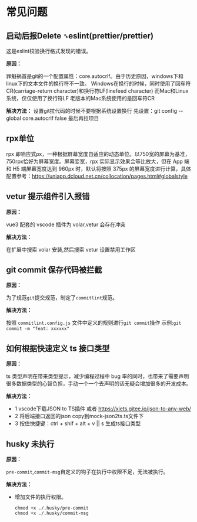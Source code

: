 # 常见问题

## 启动后报Delete `␍`eslint(prettier/prettier)

这是eslint校验换行格式发现的错误。

**原因：**

罪魁祸首是git的一个配置属性：core.autocrlf。由于历史原因，windows下和linux下的文本文件的换行符不一致。
Windows在换行的时候，同时使用了回车符CR(carriage-return character)和换行符LF(linefeed character)
而Mac和Linux系统，仅仅使用了换行符LF
老版本的Mac系统使用的是回车符CR

**解决方法：**
设置git拉代码的时候不要根据系统设置换行
先设置：git config --global core.autocrlf false
最后再拉项目

## rpx单位

rpx 即响应式px，一种根据屏幕宽度自适应的动态单位。以750宽的屏幕为基准，750rpx恰好为屏幕宽度。屏幕变宽，rpx 实际显示效果会等比放大，但在 App 端和 H5 端屏幕宽度达到 960px 时，默认将按照 375px 的屏幕宽度进行计算，具体配置参考：https://uniapp.dcloud.net.cn/collocation/pages.html#globalstyle

## vetur 提示组件引入报错

**原因：**

vue3 配套的 vscode 插件为 volar,vetur 会存在冲突

**解决方法：**

在扩展中搜索 volar 安装,然后搜索 vetur 设置禁用工作区

## git commit 保存代码被拦截

**原因：**

为了规范`git`提交规范，制定了`commitlint`规范。

**解决方法：**

按照 `commitlint.config.js` 文件中定义的规则进行`git commit`操作
示例:`git commit -m "feat: xxxxxx"`

## 如何根据快速定义 ts 接口类型

**原因：**

ts 类型声明在带来类型提示，减少编程过程中 bug 率的同时，也带来了需要声明很多数据类型的心智负担，手动一个一个去声明的话无疑会增加很多的开发成本。

**解决方法：**

- 1 vscode下载JSON to TS插件 或者 https://xiets.gitee.io/json-to-any-web/
- 2 将后端接口返回的json copy到mock-json2ts.ts文件下
- 3 按住快捷键：ctrl + shif + alt + v || s 生成ts接口类型

## husky 未执行

**原因：**

`pre-commit`,`commit-msg`自定义的钩子在执行中权限不足，无法被执行。

**解决方法：**

- 增加文件的执行权限。

  ```shell
  chmod +x ./.husky/pre-commit
  chmod +x ./.husky/commit-msg
  ```
